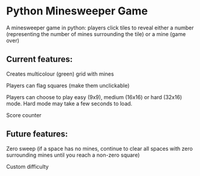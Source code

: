 # Python Minesweeper Game
A minesweeper game in python: players click tiles to reveal either a number (representing the number of mines surrounding the tile) or a mine (game over)

## Current features:
Creates multicolour (green) grid with mines

Players can flag squares (make them unclickable)

Players can choose to play easy (9x9), medium (16x16) or hard (32x16) mode. Hard mode may take a few seconds to load. 

Score counter

## Future features:
Zero sweep (if a space has no mines, continue to clear all spaces with zero surrounding mines until you reach a non-zero square)

Custom difficulty
